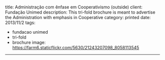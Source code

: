 title: Administração com ênfase em Cooperativismo (outside)
client: Fundação Unimed
description: This tri-fold brochure is meant to advertise the Administration with emphasis in Cooperative
category: printed
date: 2013/11/2
tags: 
- fundacao unimed
- tri-fold
- brochure
image: https://farm6.staticflickr.com/5630/21243207098_8058113545
---
